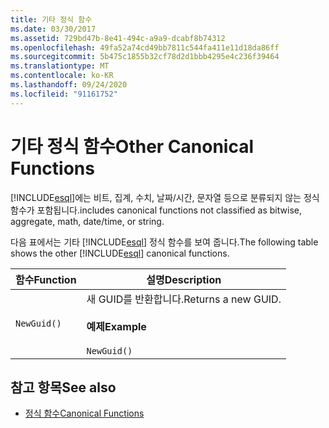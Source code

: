 ```yaml
---
title: 기타 정식 함수
ms.date: 03/30/2017
ms.assetid: 729bd47b-8e41-494c-a9a9-dcabf8b74312
ms.openlocfilehash: 49fa52a74cd49bb7811c544fa411e11d18da86ff
ms.sourcegitcommit: 5b475c1855b32cf78d2d1bbb4295e4c236f39464
ms.translationtype: MT
ms.contentlocale: ko-KR
ms.lasthandoff: 09/24/2020
ms.locfileid: "91161752"
---
```

# <a name="other-canonical-functions"></a><span data-ttu-id="5d450-102">기타 정식 함수</span><span class="sxs-lookup"><span data-stu-id="5d450-102">Other Canonical Functions</span></span>

[!INCLUDE[esql](../../../../../../includes/esql-md.md)]<span data-ttu-id="5d450-103">에는 비트, 집계, 수치, 날짜/시간, 문자열 등으로 분류되지 않는 정식 함수가 포함됩니다.</span><span class="sxs-lookup"><span data-stu-id="5d450-103">includes canonical functions not classified as bitwise, aggregate, math, date/time, or string.</span></span>  
  
 <span data-ttu-id="5d450-104">다음 표에서는 기타 [!INCLUDE[esql](../../../../../../includes/esql-md.md)] 정식 함수를 보여 줍니다.</span><span class="sxs-lookup"><span data-stu-id="5d450-104">The following table shows the other [!INCLUDE[esql](../../../../../../includes/esql-md.md)] canonical functions.</span></span>  
  
|<span data-ttu-id="5d450-105">함수</span><span class="sxs-lookup"><span data-stu-id="5d450-105">Function</span></span>|<span data-ttu-id="5d450-106">설명</span><span class="sxs-lookup"><span data-stu-id="5d450-106">Description</span></span>|  
|--------------|-----------------|  
|`NewGuid()`|<span data-ttu-id="5d450-107">새 GUID를 반환합니다.</span><span class="sxs-lookup"><span data-stu-id="5d450-107">Returns a new GUID.</span></span><br /><br /> <span data-ttu-id="5d450-108">**예제**</span><span class="sxs-lookup"><span data-stu-id="5d450-108">**Example**</span></span><br /><br /> `NewGuid()`|  
  
## <a name="see-also"></a><span data-ttu-id="5d450-109">참고 항목</span><span class="sxs-lookup"><span data-stu-id="5d450-109">See also</span></span>

- [<span data-ttu-id="5d450-110">정식 함수</span><span class="sxs-lookup"><span data-stu-id="5d450-110">Canonical Functions</span></span>](canonical-functions.md)
